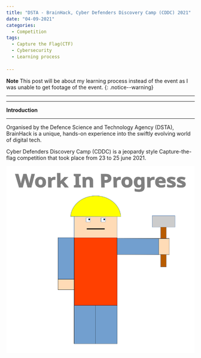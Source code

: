 ```yaml
---
title: "DSTA - BrainHack, Cyber Defenders Discovery Camp (CDDC) 2021"
date: "04-09-2021"
categories:
  - Competition
tags:
  - Capture the Flag(CTF)
  - Cybersecurity
  - Learning process

---
```


**Note** This post will be about my learning process instead of the event as I was unable to get footage of the event.
{: .notice--warning}

***

***

<strong>Introduction</strong>

***
Organised by the Defence Science and Technology Agency (DSTA), BrainHack is a unique, hands-on experience into the swiftly evolving world of digital tech.

Cyber Defenders Discovery Camp (CDDC) is a jeopardy style Capture-the-flag competition that took place from 23 to 25 june 2021.


![WIP](/assets/images/common/WIP.png)